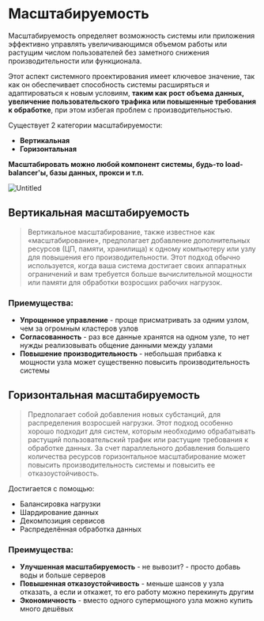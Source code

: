 # Масштабируемость

Масштабируемость определяет возможность системы или приложения эффективно управлять увеличивающимся объемом работы или растущим числом пользователей без заметного снижения производительности или функционала.

Этот аспект системного проектирования имеет ключевое значение, так как он обеспечивает способность системы расширяться и адаптироваться к новым условиям, **таким как рост объема данных, увеличение пользовательского трафика или повышенные требования к обработке**, при этом избегая проблем с производительностью.

Существует 2 категории масштабируемости:
- **Вертикальная**
- **Горизонтальная**

**Масштабировать можно любой компонент системы, будь-то load-balancer'ы, базы данных, прокси и т.п.**

![Untitled](resources/image-storage/Untitled%203.png)

## Вертикальная масштабируемость

> Вертикальное масштабирование, также известное как «масштабирование», предполагает добавление дополнительных ресурсов (ЦП, памяти, хранилища) к одному компьютеру или узлу для повышения его производительности. Этот подход обычно используется, когда ваша система достигает своих аппаратных ограничений и вам требуется больше вычислительной мощности или памяти для обработки возросших рабочих нагрузок.
> 

### Приемущества:

- **Упрощенное управление** - проще присматривать за одним узлом, чем за огромным кластеров узлов
- **Согласованность** - раз все данные хранятся на одном узле, то нет нужды реализовывать общение данными между узлами
- **Повышение производительность** - небольшая прибавка к мощности узла может существенно повысить производительность системы

## Горизонтальная масштабируемость

> Предполагает собой добавления новых субстанций, для распределения возросшей нагрузки. Этот подход особенно хорошо подходит для систем, которым необходимо обрабатывать растущий пользовательский трафик или растущие требования к обработке данных. За счет параллельного добавления большего количества ресурсов горизонтальное масштабирование может повысить производительность системы и повысить ее отказоустойчивость.

Достигается с помощью:
- Балансировка нагрузки
- Шардирование данных
- Декомпозиция сервисов
- Распределённая обработка данных

### Преимущества:

- **Улучшенная масштабируемость** - не вывозит? - просто добавь воды и больше серверов
- **Повышенная отказоустойчивость** - меньше шансов у узла отказать, а если и откажет, то его работу можно перекинуть другим
- **Экономичность** - вместо одного супермощного узла можно купить много дешёвых